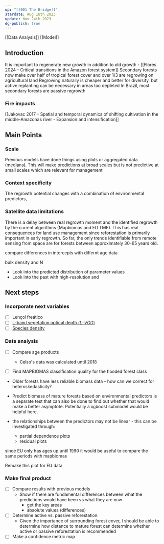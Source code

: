 ```yaml
---
up: "[[001 The Bridge]]"
stardate: Aug 18th 2023
update: Nov 24th 2023
dg-publish: true
---
```


[[Data Analysis]]
[[Model]]

## Introduction

It is important to regenerate new growth in addition to old growth - [[Flores 2024 - Critical transitions in the Amazon forest system]]
Secondary forests now make over half of tropical forest cover and over 1/3 are regrowing on agricultural land
Regrowing naturally is cheaper and better for diversity, but active replanting can be necessary in areas too depleted
In Brazil, most secondary forests are passive regrowth


### Fire impacts
[[Jakovac 2017 - Spatial and temporal dynamics of shifting cultivation in the middle-Amazonas river - Expansion and intensification]]







## Main Points
### Scale
Previous models have done things using plots or aggregated data (medians). This will make predictions at broad scales but is not predictive at small scales which are relevant for management

### Context specificity
The regrowth potential changes with a combination of environmental predictors, 

### Satellite data limitations
There is a delay between real regrowth moment and the identified regrowth by the current algorithms (Mapbiomas and EU TMF). This has real consequences for land use management since reforestation is primarily important in early regrowth. So far, the only trends identifiable from remote sensing from space are for forests between approximately 30-65 years old.


compare differences in intercepts with differnt age data


bulk density and N

- Look into the predicted distribution of parameter values
- Look into the past with high-resolution and 
## Next steps
### Incorporate next variables
- [ ] Lençol freático
- [ ] [L-band vegetation optical depth (_L_-_VOD_)](https://ib.remote-sensing.inrae.fr/)
- [ ] [Species density](https://www.nature.com/articles/s41467-022-32063-z)

### Data analysis
- [ ] Compare age products
	- Celso's data was calculated until 2018
- [ ] Find MAPBIOMAS classification quality for the flooded forest class


- Older forests have less reliable biomass data - how can we correct for heteroskedasticity?

- Predict biomass of mature forests based on environmental predictors is a separate test that can also be done to find out whether that would make a better asymptote. Potentially a xgboost submodel would be helpful here.

- the relationships between the predictors may not be linear - this can be investigated through:
	- partial dependence plots
	- residual plots

since EU only has ages up until 1990 it would be useful to compare the same periods with mapbiomas

Remake this plot for EU data


### Make final product
- [ ] Compare results with previous models
	- Show if there are fundamental differences between what the predictions would have been vs what they are now
		- get the key areas
		- absolute values (differences)
- [ ] Determine active vs. passive reforestation
	- Given the importance of surrounding forest cover, I should be able to determine how distance to mature forest can determine whether active or passive reforestation is recommended
- [ ] Make a confidence metric map
